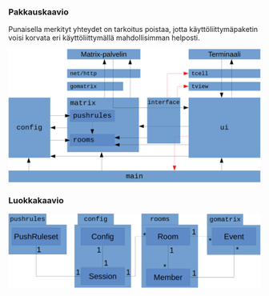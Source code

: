 ### Pakkauskaavio
Punaisella merkityt yhteydet on tarkoitus poistaa, jotta käyttöliittymäpaketin voisi korvata eri käyttöliittymällä mahdollisimman helposti.

![pakkauskaavio](pakkauskaavio.png)

### Luokkakaavio
![luokkakaavio](luokkakaavio.png)
